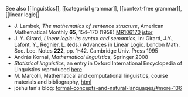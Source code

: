 See also [[linguistics]], [[categorial grammar]], [[context-free grammar]], [[linear logic]]

* J. Lambek, _The mathematics of sentence structure_, American Mathematical Monthly __65__, 154–170 (1958) [MR106170](http://www.ams.org/mathscinet-getitem?mr=106170) [jstor](http://www.jstor.org/stable/2310058)
* J. Y. Girard, _Linear logic: its syntax and semantics_, In: Girard, J.Y., Lafont, Y., Regnier, L.
(eds.) Advances in Linear Logic. London Math. Soc. Lec. Notes __222__, pp. 1–42. Cambridge Univ. Press 1995
* András Kornai, _Mathematical linguistics_, Springer 2008
* _Statistical linguistics_, an entry in Oxford International Encyclopedia of Linguistics reproduced [here](http://www.grsampson.net/aslj.html)
* M. Marcolli, Mathematical and computational linguistics, course materials and bibliography, [html](http://www.its.caltech.edu/~matilde/CS101Winter2015.html)
* joshu tan's blog: [formal-concepts-and-natural-languages/#more-136](http://www.joshuatan.com/formal-concepts-and-natural-languages/#more-136)